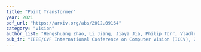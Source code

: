 ```yaml
---
title: "Point Transformer"
year: 2021
pdf_url: "https://arxiv.org/abs/2012.09164"
category: "vision"
author_list: "Hengshuang Zhao, Li Jiang, Jiaya Jia, Philip Torr, Vladlen Koltun"
pub_in: "IEEE/CVF International Conference on Computer Vision (ICCV), 2021"
---
```

